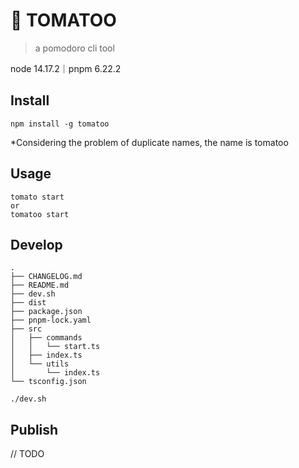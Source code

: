 # 🍅 TOMATOO
> a pomodoro cli tool

node 14.17.2｜pnpm 6.22.2

## Install
```
npm install -g tomatoo
```
*Considering the problem of duplicate names, the name is tomatoo

## Usage

```
tomato start
or
tomatoo start
```

## Develop
```
.
├── CHANGELOG.md
├── README.md
├── dev.sh
├── dist
├── package.json
├── pnpm-lock.yaml
├── src
│   ├── commands
│   │   └── start.ts
│   ├── index.ts
│   └── utils
│       └── index.ts
└── tsconfig.json
```

```
./dev.sh
```
## Publish

// TODO
